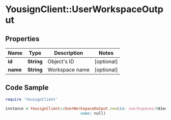 # YousignClient::UserWorkspaceOutput

## Properties

Name | Type | Description | Notes
------------ | ------------- | ------------- | -------------
**id** | **String** | Object&#39;s ID | [optional] 
**name** | **String** | Workspace name | [optional] 

## Code Sample

```ruby
require 'YousignClient'

instance = YousignClient::UserWorkspaceOutput.new(id: /workspaces/9d1ede2b-5687-4440-bdc8-dd0bc64f668c,
                                 name: null)
```


